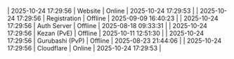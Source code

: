 | 2025-10-24 17:29:56 | Website | Online | 2025-10-24 17:29:53 |
| 2025-10-24 17:29:56 | Registration | Offline | 2025-09-09 16:40:23 |
| 2025-10-24 17:29:56 | Auth Server | Offline | 2025-08-18 09:33:31 |
| 2025-10-24 17:29:56 | Kezan (PvE) | Offline | 2025-10-11 12:51:30 |
| 2025-10-24 17:29:56 | Gurubashi (PvP) | Offline | 2025-08-23 21:44:06 |
| 2025-10-24 17:29:56 | Cloudflare | Online | 2025-10-24 17:29:53 |
